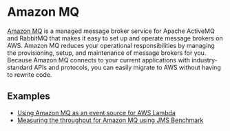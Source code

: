 # Amazon MQ

[Amazon MQ](https://aws.amazon.com/amazon-mq/) is a managed message broker service for Apache ActiveMQ and RabbitMQ that makes it easy to set up and operate message brokers on AWS. Amazon MQ reduces your operational responsibilities by managing the provisioning, setup, and maintenance of message brokers for you. Because Amazon MQ connects to your current applications with industry-standard APIs and protocols, you can easily migrate to AWS without having to rewrite code.

## Examples
* [Using Amazon MQ as an event source for AWS Lambda](https://aws.amazon.com/blogs/compute/using-amazon-mq-as-an-event-source-for-aws-lambda/)
* [Measuring the throughput for Amazon MQ using JMS Benchmark](https://aws.amazon.com/blogs/compute/measuring-the-throughput-for-amazon-mq-using-the-jms-benchmark/)
